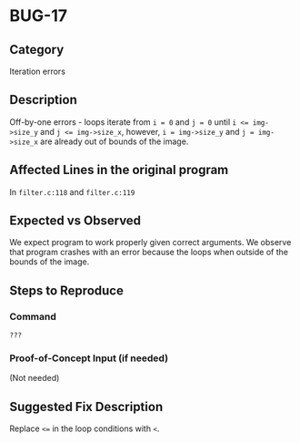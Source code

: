 # BUG-17
## Category
Iteration errors

## Description

Off-by-one errors - loops iterate from `i = 0` and `j = 0` until `i <= img->size_y` and `j <= img->size_x`, however, `i = img->size_y` and `j = img->size_x` are already out of bounds of the image.

## Affected Lines in the original program
In `filter.c:118` and `filter.c:119`

## Expected vs Observed
We expect program to work properly given correct arguments. We observe that program crashes with an error because the loops when outside of the bounds of the image.

## Steps to Reproduce

### Command

```
???
```
### Proof-of-Concept Input (if needed)
(Not needed)

## Suggested Fix Description
Replace `<=` in the loop conditions with `<`.
